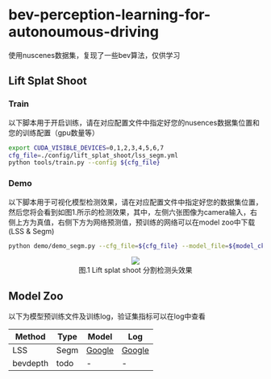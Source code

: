# bev-perception-learning-for-autonoumous-driving
使用nuscenes数据集，复现了一些bev算法，仅供学习

## Lift Splat Shoot
### Train
以下脚本用于开启训练，请在对应配置文件中指定好您的nusences数据集位置和您的训练配置（gpu数量等）
```bash
export CUDA_VISIBLE_DEVICES=0,1,2,3,4,5,6,7
cfg_file=./config/lift_splat_shoot/lss_segm.yml
python tools/train.py --config ${cfg_file}
```

### Demo
以下脚本用于可视化模型检测效果，请在对应配置文件中指定好您的数据集位置，然后您将会看到如图1.所示的检测效果，其中，左侧六张图像为camera输入，右侧上方为真值，右侧下方为网络预测值，预训练的网络可以在model zoo中下载 (LSS & Segm)
```bash
python demo/demo_segm.py --cfg_file=${cfg_file} --model_file=${model_ckpt} --device=mps
```
<div align=center><img src="docs/figs/lss_segm_nuscenes_mini.gif"></div>
<div align="center">图.1 Lift splat shoot 分割检测头效果</div>

## Model Zoo
以下为模型预训练文件及训练log，验证集指标可以在log中查看

| Method | Type | Model | Log |
|--------|---------------|------| ----|
|  LSS | Segm  | [Google](https://drive.google.com/file/d/1eOdib9VxuRg33AaQBIIN4PE65fN7gmZS/view?usp=share_link) | [Google](https://drive.google.com/file/d/17_PxiWg43fv_dQl8_zt4TkmYdEsQ4WPq/view?usp=share_link)|
| bevdepth     | todo         | - | - |